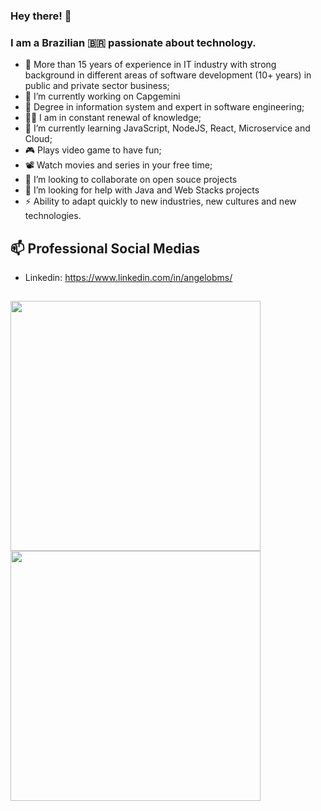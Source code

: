 ### Hey there! 👋

### I am a Brazilian 🇧🇷️ passionate about technology.

- 🔭 More than 15 years of experience in IT industry with strong background in different areas of software development (10+ years) in public and private sector business;
- 👷️ I’m currently working on Capgemini
- 🌱 Degree in information system and expert in software engineering;
- 👨‍💻️ I am in constant renewal of knowledge;
- 🚀️ I’m currently learning JavaScript, NodeJS, React, Microservice and Cloud;
- 🎮️ Plays video game to have fun;
- 📽️ Watch movies and series in your free time; 
- 👯 I’m looking to collaborate on open souce projects 
- 🤔 I’m looking for help with Java and Web Stacks projects
- ⚡️ Ability to adapt quickly to new industries, new cultures and new technologies. 

## 📫 Professional Social Medias

 - Linkedin: https://www.linkedin.com/in/angelobms/ 

##
 
 <img width="400px" align="left" src="https://github-readme-stats.vercel.app/api?username=angelobms&count_private=true&show_icons=true" />
 <img width="400px" align="left" src="https://github-readme-stats.vercel.app/api/top-langs?username=angelobms&layout=compact" />
 <br>
 
 ##
 
 <a href="https://sourcerer.io/angelobms"><img src="https://img.shields.io/badge/HTML-111%20commits-orange.svg" alt=""></a> 
 <a href="https://sourcerer.io/angelobms"><img src="https://img.shields.io/badge/CSS-87%20commits-orange.svg" alt=""></a> 
 <a href="https://sourcerer.io/angelobms"><img src="https://img.shields.io/badge/TypeScript-26%20commits-orange.svg" alt=""></a> 
 <a href="https://sourcerer.io/angelobms"><img src="https://img.shields.io/badge/Java-92%20commits-orange.svg" alt=""></a> 
 <a href="https://sourcerer.io/angelobms"><img src="https://img.shields.io/badge/JavaScript-133%20commits-orange.svg" alt=""></a> 
 <a href="https://sourcerer.io/angelobms"><img src="https://img.shields.io/badge/Python-10%20commits-orange.svg" alt=""></a> 
